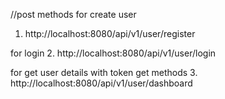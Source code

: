   //post methods
 for create user
 1. http://localhost:8080/api/v1/user/register

 for login
 2.  http://localhost:8080/api/v1/user/login


for get user details with token
get methods
 3. http://localhost:8080/api/v1/user/dashboard
